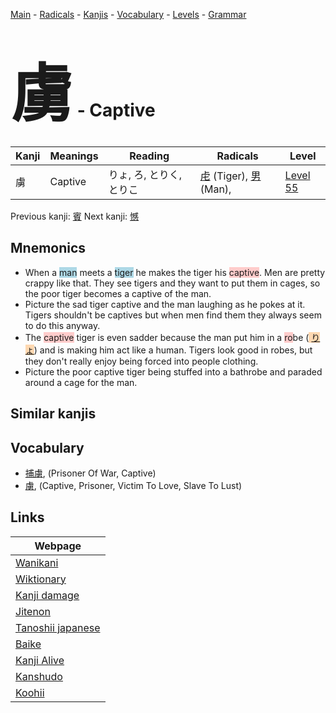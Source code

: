 <style> bigfont {font-size: 100px}</style>
[Main](../README.md) -
[Radicals](../radicals.md) -
[Kanjis](../kanjis.md) -
[Vocabulary](../vocabulary.md) -
[Levels](../levels.md) -
[Grammar](../grammar.md)
# <bigfont> 虜</bigfont> - Captive 

| Kanji | Meanings | Reading | Radicals | Level |
| --- | --- | --- | --- | --- |
| 虜 | Captive | りょ, ろ, とりく, とりこ | [虍](../radicals/虍.md) (Tiger), [男](../radicals/男.md) (Man),  | [Level 55](../levels/wk_level55.md) |

Previous kanji: [賓](賓.md) Next kanji: [憾](憾.md) 

## Mnemonics
 * When a <span style="background-color:#ADD8E6"> man</span> meets a <span style="background-color:#ADD8E6"> tiger</span> he makes the tiger his <span style="background-color:#ffcccb"> captive</span>. Men are pretty crappy like that. They see tigers and they want to put them in cages, so the poor tiger becomes a captive of the man.
* Picture the sad tiger captive and the man laughing as he pokes at it. Tigers shouldn't be captives but when men find them they always seem to do this anyway.
* The <span style="background-color:#ffcccb"> captive</span> tiger is even sadder because the man put him in a <span style="background-color:#ffcccb"> ro</span>be (<span style="background-color:#fed8b1"> [りょ](https://jisho.org/search/りょ)</span>) and is making him act like a human. Tigers look good in robes, but they don't really enjoy being forced into people clothing.
* Picture the poor captive tiger being stuffed into a bathrobe and paraded around a cage for the man.


## Similar kanjis
 


## Vocabulary
 * [捕虜](../vocabulary/虜.md), (Prisoner Of War, Captive)
* [虜](../vocabulary/虜.md), (Captive, Prisoner, Victim To Love, Slave To Lust)



## Links 

| Webpage |
| --- |
| [Wanikani          ](https://www.wanikani.com/kanji/虜) |
| [Wiktionary        ](https://en.wiktionary.org/wiki/虜) |
| [Kanji damage      ](http://www.kanjidamage.com/kanji/search?utf8=✓&q=虜) |
| [Jitenon           ](https://jitenon.com/kanji/虜) |
| [Tanoshii japanese ](https://www.tanoshiijapanese.com/dictionary/kanji.cfm?k=虜) |
| [Baike             ](https://baike.baidu.com/item/虜) |
| [Kanji Alive       ](https://app.kanjialive.com/虜) |
| [Kanshudo          ](https://www.kanshudo.com/searchmn?q=虜) |
| [Koohii            ](https://kanji.koohii.com/study/kanji/虜) |
